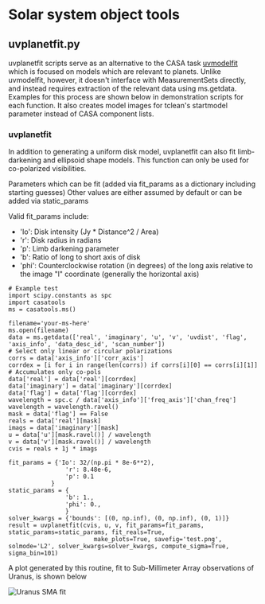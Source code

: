 # Solar system object tools 

## uvplanetfit.py 
uvplanetfit scripts serve as an alternative to the CASA task [uvmodelfit](https://casadocs.readthedocs.io/en/latest/api/tt/casatasks.manipulation.uvmodelfit.html) which is focused on models which are relevant to planets. Unlike uvmodelfit, however, it doesn't interface with MeasurementSets directly, and instead requires extraction of the relevant data using ms.getdata. Examples for this process are shown below in demonstration scripts for each function. It also creates model images for tclean's startmodel parameter instead of CASA component lists. 

### uvplanetfit
In addition to generating a uniform disk model, uvplanetfit can also fit limb-darkening and ellipsoid shape models. This function can only be used for co-polarized visibilities.

Parameters which can be fit (added via fit_params as a dictionary including starting guesses)
Other values are either assumed by default or can be added via static_params

Valid fit_params include: 
- 'Io': Disk intensity (Jy * Distance^2 / Area)
- 'r': Disk radius in radians 
- 'p': Limb darkening parameter 
- 'b': Ratio of long to short axis of disk
- 'phi': Counterclockwise rotation (in degrees) of the long axis relative to the image "l" coordinate (generally the horizontal axis)

```
# Example test 
import scipy.constants as spc 
import casatools
ms = casatools.ms()

filename='your-ms-here' 
ms.open(filename)
data = ms.getdata(['real', 'imaginary', 'u', 'v', 'uvdist', 'flag', 'axis_info', 'data_desc_id', 'scan_number'])
# Select only linear or circular polarizations 
corrs = data['axis_info']['corr_axis']
corrdex = [i for i in range(len(corrs)) if corrs[i][0] == corrs[i][1]]  # Accumulates only co-pols
data['real'] = data['real'][corrdex]
data['imaginary'] = data['imaginary'][corrdex]
data['flag'] = data['flag'][corrdex]
wavelength = spc.c / data['axis_info']['freq_axis']['chan_freq']
wavelength = wavelength.ravel()
mask = data['flag'] == False 
reals = data['real'][mask]
imags = data['imaginary'][mask]
u = data['u'][mask.ravel()] / wavelength 
v = data['v'][mask.ravel()] / wavelength
cvis = reals + 1j * imags

fit_params = {'Io': 32/(np.pi * 8e-6**2), 
                'r': 8.48e-6, 
                'p': 0.1
            }
static_params = {
                'b': 1.,
                'phi': 0., 
                }
solver_kwargs = {'bounds': [(0, np.inf), (0, np.inf), (0, 1)]}
result = uvplanetfit(cvis, u, v, fit_params=fit_params, static_params=static_params, fit_reals=True, 
                        make_plots=True, savefig='test.png', solmode='L2', solver_kwargs=solver_kwargs, compute_sigma=True, sigma_bin=101)
```

A plot generated by this routine, fit to Sub-Millimeter Array observations of Uranus, is shown below 

![Uranus SMA fit](/figures/uranus_sma_fit.png)


